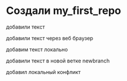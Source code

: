 ﻿# Создали my_first_repo

добавили текст

добавили текст через веб браузер

добавим текст локально

добавили текст в новой ветке newbranch

добавил локальный конфликт